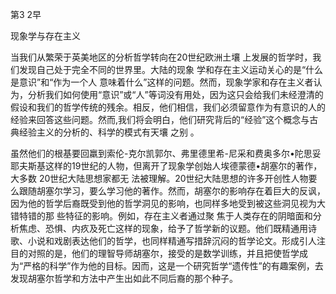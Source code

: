 第3 2早

现象学与存在主义

当我们从繁荣于英美地区的分析哲学转向在20世纪欧洲土壤 上发展的哲学时，我们发现自己处于完全不同的世界里。大陆的现象 学和存在主义运动关心的是“什么是意识”和“作为一个人 意味着什么”这样的问题。然而，现象学家和存在主义者认为，分析我们如何使用“意识”或“人”等词没有用处，因为这只会给我们未经澄清的假设和我们的哲学传统的残余。相反，他们相信，我们必须留意作为有意识的人的经验来回答这些问题。然而,我们将会明白，他们研究背后的“经验”这个概念与古典经验主义的分析的、科学的模式有天壤 之别 。

虽然他们的根基要回羸到索伦-克尔凯郭尔、弗里德里希-尼采和费奥多尔•陀思妥耶夫斯基这样的19世纪的人物，但离开了现象学创始人埃德蒙德•胡塞尔的著作，大多数 20世纪大陆思想家都无 法被理解。20世纪大陆思想的许多开创性人物要么跟随胡塞尔学习，要么学习他的著作。然而，胡塞尔的影响存在着巨大的反讽，因为他的哲学后裔既受到他的哲学洞见的影响，也同样多地受到被这些洞见视为大错特错的那 些特征的影响。例如，存在主义者通过聚 焦于人类存在的阴暗面和分析焦虑、恐惧、内疚及死亡这样的现象，给予了哲学新的议题。他们既精通用诗 歌、小说和戏剧表达他们的哲学，也同样精通写措辞沉闷的哲学论文。形成引人注目的对照的是，他们的理智导师胡塞尔，接受的是数学训练，并且把使哲学成为“严格的科学”作为他的目标。因而，这是一个研究哲学“遗传性”的有趣案例，去发现胡塞尔哲学和方法中产生出如此不同后裔的那个种子。

